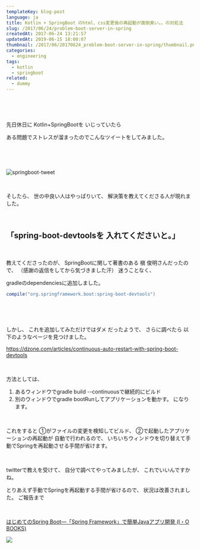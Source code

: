 ```yaml
---
templateKey: blog-post
language: ja
title: Kotlin + SpringBoot のhtml、css変更後の再起動が面倒臭い。。の対処法
slug: /2017/06/24/problem-boot-server-in-spring
createdAt: 2017-06-24 13:21:57
updatedAt: 2019-06-15 18:00:07
thumbnail: /2017/06/20170624_problem-boot-server-in-spring/thumbnail.png
categories:
  - engineering
tags:
  - kotlin
  - springboot
related:
  - dummy
---
```


&nbsp;

&nbsp;

先日休日に
Kotlin+SpringBootを
いじっていたら

ある問題でストレスが溜まったのでこんなツイートをしてみました。

&nbsp;

&nbsp;

<img class="post-image" src="https://statics.ver-1-0.net/uploads/2017/06/20170624_problem-boot-server-in-spring/springboot.png" alt="springboot-tweet"/>

&nbsp;

そしたら、
世の中良い人はやっぱりいて、
解決策を教えてくださる人が現れました。

&nbsp;
<h2>「spring-boot-devtoolsを
入れてくださいと。」</h2>
&nbsp;

教えてくださったのが、
SpringBootに関して著書のある
槇 俊明さんだったので、
（感謝の返信をしてから気づきました汗）
迷うことなく、

gradleのdependenciesに追加しました。
```groovy
compile("org.springframework.boot:spring-boot-devtools")

```
&nbsp;

&nbsp;

しかし、
これを追加してみただけではダメ
だったようで、
さらに調べたら
以下のようなページを見つけました。

<a href="https://dzone.com/articles/continuous-auto-restart-with-spring-boot-devtools">https://dzone.com/articles/continuous-auto-restart-with-spring-boot-devtools</a>

&nbsp;

方法としては、
1. あるウィンドウでgradle build --continuousで継続的にビルド
2. 別のウィンドウでgradle bootRunしてアプリケーションを動かす。
になります。

&nbsp;

これをすると
①がファイルの変更を検知してビルド、
②で起動したアプリケーションの再起動が
自動で行われるので、
いちいちウィンドウを切り替えて手動でSpringを再起動させる手間が省けます。

&nbsp;

twitterで教えを受けて、
自分で調べてやってみましたが、
これでいいんですかね。

とりあえず手動でSpringを再起動する手間が省けるので、
状況は改善されました。
ご報告まで

&nbsp;

<a href="http://amzn.to/2t1j6fm">はじめてのSpring Boot―「Spring Framework」で簡単Javaアプリ開発 (I・O BOOKS)</a>

<a href="https://www.amazon.co.jp/%E3%81%AF%E3%81%98%E3%82%81%E3%81%A6%E3%81%AESpring-Boot%E2%80%95%E3%80%8CSpring-Framework%E3%80%8D%E3%81%A7%E7%B0%A1%E5%8D%98Java%E3%82%A2%E3%83%97%E3%83%AA%E9%96%8B%E7%99%BA-I%E3%83%BB-BOOKS/dp/4777518655/ref=as_li_ss_il?ie=UTF8&amp;linkCode=li2&amp;tag=llg01-22&amp;linkId=cb2f914bd2edcfe09725b49c16ffc363" target="_blank" rel="noopener noreferrer"><img src="//ws-fe.amazon-adsystem.com/widgets/q?_encoding=UTF8&amp;ASIN=4777518655&amp;Format=_SL160_&amp;ID=AsinImage&amp;MarketPlace=JP&amp;ServiceVersion=20070822&amp;WS=1&amp;tag=llg01-22" border="0" /></a><img style="border: none !important; margin: 0px !important;" src="https://ir-jp.amazon-adsystem.com/e/ir?t=llg01-22&amp;l=li2&amp;o=9&amp;a=4777518655" alt="" width="1" height="1" border="0" />
